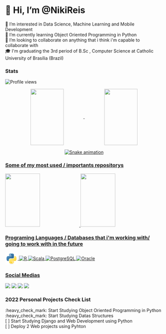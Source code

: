 # 👋 Hi, I’m @NikiReis
<div> 👀 I’m interested in Data Science, Machine Learning and Mobile Development </div>
<div> 🌱 I’m currently learning Object Oriented Programming in Python </div>
<div> 💞️ I’m looking to collaborate on anything that i think i'm capable to collaborate with </div>
<div> 🎓 I'm graduating the 3rd period of B.Sc , Computer Science at Catholic University of Brasília (Brazil) 
  
<h3> Stats</h3>
<div align="center">
  <div align="left">
    
  ![Profile views](https://gpvc.arturio.dev/nikireis)
    
  </div>
  <a href="https://github.com/NikiReis">
  <img height="180em" align="center" width="46%" src="https://github-readme-stats.vercel.app/api?username=nikireis&show_icons=true&theme=noctis_minimus&include_all_commits=true&count_private=true"/>
  <img height="180em" align="center" width="46%" src="https://github-readme-stats.vercel.app/api/top-langs/?username=nikireis&layout=compact&langs_count=7&theme=noctis_minimus"/>
    
  ![Snake animation](https://github.com/nikireis/nikireis/blob/output/github-contribution-grid-snake.svg)

</div>
  
<h3> Some of my most used / importants repositorys </h3>  
<div align="left">
  <div>
    <a href="https://github.com/NikiReis/Python--Exercises">
    <img aling="left" height="170em" width="47%" src="https://github-readme-stats.vercel.app/api/pin/?username=nikireis&repo=python--exercises&theme=noctis_minimus"/>
    <a href="https://github.com/NikiReis/Pratic_Projects_UCB">
    <img aling="left" height="170em" width="47%" src="https://github-readme-stats.vercel.app/api/pin/?username=nikireis&repo=pratic_projects_ucb&theme=noctis_minimus"/>
    </div>
</div>
     
    
<h3>Programing Languages / Databases that i'm working with/ going to work with in the future</h3>
<div align="left">
  <img align="center" alt="Python" height="40" width="40" src="https://raw.githubusercontent.com/devicons/devicon/master/icons/python/python-original.svg" >
  <img align="center" alt="R" height="40" width="40" src="https://cdn.jsdelivr.net/gh/devicons/devicon/icons/r/r-original.svg" >
  <img align="center" alt="Scala" height="40" width="40" src="https://cdn.jsdelivr.net/gh/devicons/devicon/icons/scala/scala-original.svg" >
  <img align="center" alt="PostgreSQL" height="40" width="40" src="https://cdn.jsdelivr.net/gh/devicons/devicon/icons/postgresql/postgresql-plain.svg" >
  <img align="center" alt="Oracle" height="75" width="75" src="https://cdn.jsdelivr.net/gh/devicons/devicon/icons/oracle/oracle-original.svg" >
</div>
  
<h3>Social Medias</h3>
<div> 
  <a href="https://www.instagram.com/linekreis/" target="_blank"><img src="https://img.shields.io/badge/-Instagram-%23E4405F?style=for-the-badge&logo=instagram&logoColor=white" target="_blank"></a>
  <a href = "mailto:linekreis@hotmail.com.com"><img src="https://img.shields.io/badge/Email-0078D4?style=for-the-badge&logo=microsoft-outlook&logoColor=white" target="_blank"></a>
  <a href="https://www.linkedin.com/in/linekreis/" target="_blank"><img src="https://img.shields.io/badge/-LinkedIn-%230077B5?style=for-the-badge&logo=linkedin&logoColor=white" target="_blank"></a>
  <a href="https://open.spotify.com/user/linekerreis12"><img src="https://img.shields.io/badge/Spotify-1ED760?style=for-the-badge&logo=spotify&logoColor=white"taget="_blank"></a>
</div>

<h3> 2022 Personal Projects Check List </h3>
<div>:heavy_check_mark: Start Studying Object Oriented Programming in Python</div> 
<div>:heavy_check_mark: Start Studying Datas Structures</div>
<div>[  ] Start Studying Django and Web Development using Python</div>   
<div>[  ] Deploy 2 Web projects using Pyhton</div>
